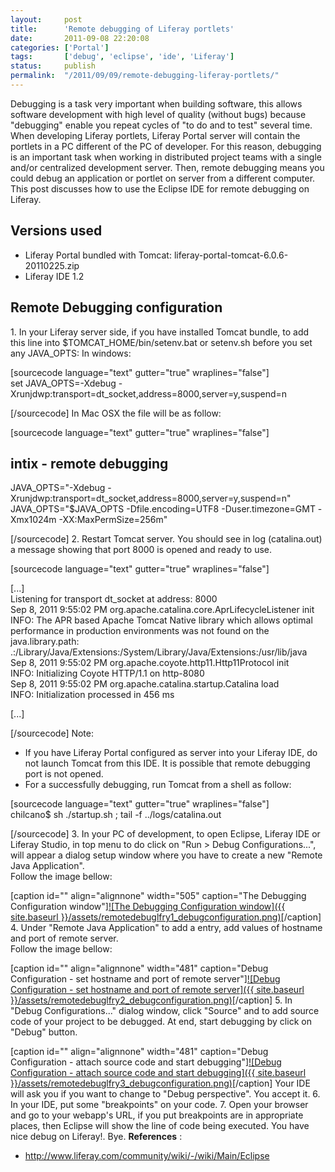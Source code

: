```yaml
---
layout:     post
title:      'Remote debugging of Liferay portlets'
date:       2011-09-08 22:20:08
categories: ['Portal']
tags:       ['debug', 'eclipse', 'ide', 'Liferay']
status:     publish 
permalink:  "/2011/09/09/remote-debugging-liferay-portlets/"
---
```

Debugging is a task very important when building software, this allows software development with high level of quality (without bugs) because "debugging" enable you repeat cycles of "to do and to test" several time.
When developing Liferay portlets, Liferay Portal server will contain the portlets in a PC different of the PC of developer.
For this reason, debugging is an important task when working in distributed project teams with a single and/or centralized development server.
Then, remote debugging means you could debug an application or portlet on server from a different computer.
This post discusses how to use the Eclipse IDE for remote debugging on Liferay.

## Versions used
* Liferay Portal bundled with Tomcat: liferay-portal-tomcat-6.0.6-20110225.zip
* Liferay IDE 1.2

## Remote Debugging configuration
1\. In your Liferay server side, if you have installed Tomcat bundle, to add this line into $TOMCAT_HOME/bin/setenv.bat or setenv.sh before you set any JAVA_OPTS:
In windows:

[sourcecode language="text" gutter="true" wraplines="false"]  
set JAVA_OPTS=-Xdebug -Xrunjdwp:transport=dt_socket,address=8000,server=y,suspend=n  

[/sourcecode]
In Mac OSX the file will be as follow:

[sourcecode language="text" gutter="true" wraplines="false"]

## intix - remote debugging  
JAVA_OPTS="-Xdebug -Xrunjdwp:transport=dt_socket,address=8000,server=y,suspend=n"  
JAVA_OPTS="$JAVA_OPTS -Dfile.encoding=UTF8 -Duser.timezone=GMT -Xmx1024m -XX:MaxPermSize=256m"  

[/sourcecode]
2\. Restart Tomcat server. You should see in log (catalina.out) a message showing that port 8000 is opened and ready to use.

[sourcecode language="text" gutter="true" wraplines="false"]  

[...]  
Listening for transport dt_socket at address: 8000  
Sep 8, 2011 9:55:02 PM org.apache.catalina.core.AprLifecycleListener init  
INFO: The APR based Apache Tomcat Native library which allows optimal performance in production environments was not found on the java.library.path: .:/Library/Java/Extensions:/System/Library/Java/Extensions:/usr/lib/java  
Sep 8, 2011 9:55:02 PM org.apache.coyote.http11.Http11Protocol init  
INFO: Initializing Coyote HTTP/1.1 on http-8080  
Sep 8, 2011 9:55:02 PM org.apache.catalina.startup.Catalina load  
INFO: Initialization processed in 456 ms  

[...]  

[/sourcecode]
Note:  
* If you have Liferay Portal configured as server into your Liferay IDE, do not launch Tomcat from this IDE. It is possible that remote debugging port is not opened.  
* For a successfully debugging, run Tomcat from a shell as follow:

[sourcecode language="text" gutter="true" wraplines="false"]  
chilcano$ sh ./startup.sh ; tail -f ../logs/catalina.out  

[/sourcecode]
3\. In your PC of development, to open Eclipse, Liferay IDE or Liferay Studio, in top menu to do click on "Run > Debug Configurations...", will appear a dialog setup window where you have to create a new "Remote Java Application".  
Follow the image bellow:

[caption id="" align="alignnone" width="505" caption="The Debugging Configuration window"][![The Debugging Configuration window]({{ site.baseurl }}/assets/remotedebuglfry1_debugconfiguration.png)](http://dl.dropbox.com/u/2961879/blog20110908_eclipseremotedebugliferay/remotedebuglfry1_debugconfiguration.png)[/caption]
4\. Under "Remote Java Application" to add a entry, add values of hostname and port of remote server.  
Follow the image bellow:

[caption id="" align="alignnone" width="481" caption="Debug Configuration - set hostname and port of remote server"][![Debug Configuration - set hostname and port of remote server]({{ site.baseurl }}/assets/remotedebuglfry2_debugconfiguration.png)](http://dl.dropbox.com/u/2961879/blog20110908_eclipseremotedebugliferay/remotedebuglfry2_debugconfiguration.png)[/caption]
5\. In "Debug Configurations..." dialog window, click "Source" and to add source code of your project to be debugged. At end, start debugging by click on "Debug" button.

[caption id="" align="alignnone" width="481" caption="Debug Configuration - attach source code and start debugging"][![Debug Configuration - attach source code and start debugging]({{ site.baseurl }}/assets/remotedebuglfry3_debugconfiguration.png)](http://dl.dropbox.com/u/2961879/blog20110908_eclipseremotedebugliferay/remotedebuglfry3_debugconfiguration.png)[/caption]
Your IDE will ask you if you want to change to "Debug perspective". You accept it.
6\. In your IDE, put some "breakpoints" on your code.
7\. Open your browser and go to your webapp's URL, if you put breakpoints are in appropriate places, then Eclipse will show the line of code being executed.
You have nice debug on Liferay!.
Bye.
**References** :
* <http://www.liferay.com/community/wiki/-/wiki/Main/Eclipse>
